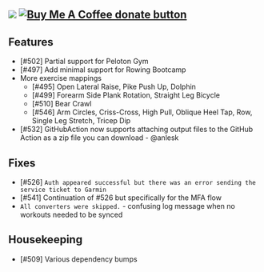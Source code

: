 [![](https://img.shields.io/static/v1?label=Sponsor&message=%E2%9D%A4&logo=GitHub&color=%23fe8e86)](https://github.com/sponsors/philosowaffle) <span class="badge-buymeacoffee"><a href="https://www.buymeacoffee.com/philosowaffle" title="Donate to this project using Buy Me A Coffee"><img src="https://img.shields.io/badge/buy%20me%20a%20coffee-donate-yellow.svg" alt="Buy Me A Coffee donate button" /></a></span>
---

## Features

- [#502] Partial support for Peloton Gym
- [#497] Add minimal support for Rowing Bootcamp
- More exercise mappings
	- [#495] Open Lateral Raise, Pike Push Up, Dolphin
	- [#499] Forearm Side Plank Rotation, Straight Leg Bicycle
	- [#510] Bear Crawl
	- [#546] Arm Circles, Criss-Cross, High Pull, Oblique Heel Tap, Row, Single Leg Stretch, Tricep Dip
- [#532] GitHubAction now supports attaching output files to the GitHub Action as a zip file you can download - @anlesk

## Fixes

- [#526] `Auth appeared successful but there was an error sending the service ticket to Garmin`
- [#541] Continuation of #526 but specifically for the MFA flow
- `All converters were skipped.` - confusing log message when no workouts needed to be synced

## Housekeeping

- [#509] Various dependency bumps
